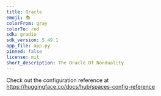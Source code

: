 ```yaml
---
title: Oracle
emoji: 📚
colorFrom: gray
colorTo: red
sdk: gradio
sdk_version: 5.49.1
app_file: app.py
pinned: false
license: mit
short_description: The Oracle Of Nonduality
---
```


Check out the configuration reference at https://huggingface.co/docs/hub/spaces-config-reference
